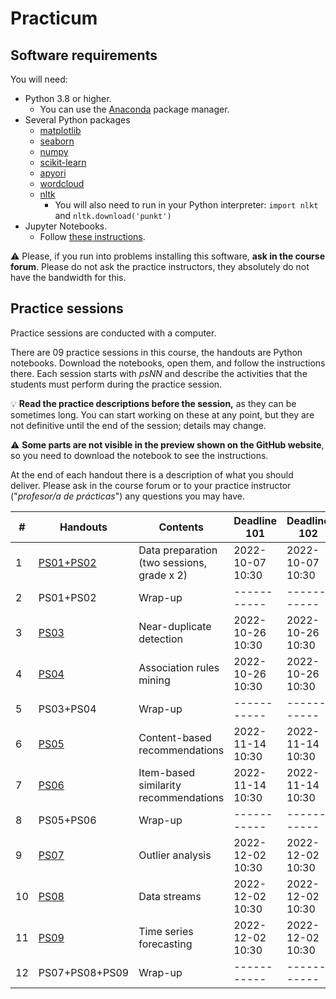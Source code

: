# Practicum

## Software requirements

You will need:

* Python 3.8 or higher.
   * You can use the [Anaconda](https://www.anaconda.com/products/individual) package manager.
* Several Python packages
   * [matplotlib](https://matplotlib.org/)
   * [seaborn](https://seaborn.pydata.org/)
   * [numpy](https://numpy.org/)
   * [scikit-learn](https://scikit-learn.org/stable/)
   * [apyori](https://pypi.org/project/apyori/)
   * [wordcloud](https://github.com/amueller/word_cloud)
   * [nltk](https://www.nltk.org/)
      * You will also need to run in your Python interpreter: `import nlkt` and `nltk.download('punkt')`
* Jupyter Notebooks.
   * Follow [these instructions](https://jupyter.org/install.html).

:warning: Please, if you run into problems installing this software, **ask in the course forum**. Please do not ask the practice instructors, they absolutely do not have the bandwidth for this.

## Practice sessions

Practice sessions are conducted with a computer.

There are 09 practice sessions in this course, the handouts are Python notebooks. Download the notebooks, open them, and follow the instructions there. Each session starts with *psNN* and describe the activities that the students must perform during the practice session.

:bulb: **Read the practice descriptions before the session,** as they can be sometimes long. You can start working on these at any point, but they are not definitive until the end of the session; details may change.

:warning: **Some parts are not visible in the preview shown on the GitHub website**, so you need to download the notebook to see the instructions.

At the end of each handout there is a description of what you should deliver. Please ask in the course forum or to your practice instructor ("*profesor/a de prácticas*") any questions you may have.

| # | Handouts                                    | Contents | Deadline 101 |  Deadline 102 | Deadline 103 |
|---|---------------------------------------------|----------| -----------| -----------| ----------- |
| 1 | [PS01+PS02](ps01_02_data_preparation.ipynb)   | Data preparation (two sessions, grade x 2) | 2022-10-07 10:30 | 2022-10-07 10:30 | 2022-10-06 14:30 |
| 2 | PS01+PS02                                     | Wrap-up | -----------|----------- |----------- |
| 3 | [PS03](ps03_near_duplicates.ipynb)            | Near-duplicate detection | 2022-10-26 10:30 | 2022-10-26 10:30 | 2022-10-27 14:30 |
| 4 | [PS04](ps04_association_rules.ipynb)          | Association rules mining | 2022-10-26 10:30 | 2022-10-26 10:30 | 2022-10-27 14:30 |
| 5 | PS03+PS04                                     | Wrap-up |----------- | -----------|----------- |
| 6 | [PS05](ps05_content_based_recsys.ipynb)       | Content-based recommendations         | 2022-11-14 10:30 | 2022-11-14 10:30 | 2022-11-16 14:30 |
| 7 | [PS06](ps06_item_based_recsys.ipynb)          | Item-based similarity recommendations | 2022-11-14 10:30 | 2022-11-14 10:30 | 2022-11-16 14:30 |
| 8 | PS05+PS06                                     | Wrap-up | -----------| -----------|----------- |
| 9 | [PS07](ps07_outlier_analysis.ipynb)           | Outlier analysis        | 2022-12-02 10:30 | 2022-12-02 10:30 | 2022-12-01 14:30 |
| 10 | [PS08](ps08_data_streams.ipynb)              | Data streams            | 2022-12-02 10:30 | 2022-12-02 10:30 | 2022-12-01 14:30 |
| 11 | [PS09](ps09_forecasting.ipynb)               | Time series forecasting | 2022-12-02 10:30 | 2022-12-02 10:30 | 2022-12-01 14:30 |
| 12 | PS07+PS08+PS09                               | Wrap-up | -----------|----------- |----------- |
